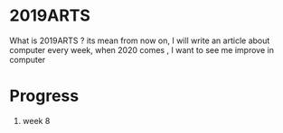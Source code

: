 # 2019ARTS
What is 2019ARTS ? its mean from now on, I will write an article about computer every week,
when 2020 comes , I want to see me improve in computer

# Progress
1. week 8

